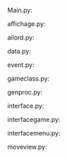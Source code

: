 Main.py:



affichage.py:

ailord.py:


data.py:


event.py:

gameclass.py:

genproc.py:

interface.py:

interfacegame.py:

interfacemenu.py:

moveview.py: